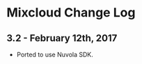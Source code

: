 Mixcloud Change Log
===================

3.2 - February 12th, 2017
-------------------------

  * Ported to use Nuvola SDK.
